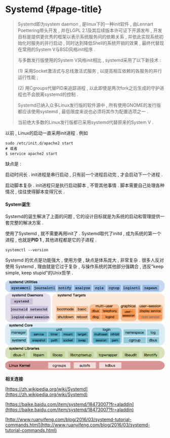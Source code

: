 # Systemd {#page-title}

> Systemd即为system daemon , 是linux下的一种init软件 , 由Lennart Poettering带头开发 , 并在LGPL 2.1及其后续版本许可证下开源发布 , 开发目标是提供更优秀的框架以表示系统服务间的依赖关系 , 并依此实现系统初始化时服务的并行启动 , 同时达到降低Shell的系统开销的效果 , 最终代替现在常用的System V与BSD风格init程序 .
>
> 与多数发行版使用的System V风格init相比 , systemd采用了以下新技术 :
>
> \(1\) 采用Socket激活式与总线激活式服务 , 以提高相互依赖的各服务的并行运行性能 ;
>
> \(2\) 用Cgroups代替PID来追踪进程 , 以此即使是两次fork之后生成的守护进程也不会脱离systemd的控制 .
>
> Systemd已纳入众多Linux发行版的软件源中 , 所有使用GNOME的发行版都应该使用systemd , 最低限度来说也必须将其作为配置选项之一 .
>
> 当前绝大多数的Linux发行版都已采用systemd代替原来的System V .

以前 , Linux的启动一直采用init进程 . 例如

```
sudo /etc/init.d/apache2 start
# 或者
$ service apache2 start
```

缺点是 :

启动时间长 . init进程是串行启动 , 只有前一个进程启动完 , 才会启动下一个进程 .

启动脚本复杂 . init进程只是执行启动脚本 , 不管其他事情 . 脚本需要自己处理各种情况 , 往往使得脚本变得冗长 .

#### System诞生

Systemd的诞生解决了上面的问题 , 它的设计目标就是为系统的启动和管理提供一套完整的解决方案 .

使用了Systemd , 就不需要再用init了 . Systemd取代了initd , 成为系统的第一个进程 , 也就是**PID 1** , 其他进程都是它的子进程 .

```
systemctl --version
```

Systemd 的优点是功能强大 , 使用方便 , 缺点是体系庞大 , 非常复杂 . 很多人反对使用 Systemd , 理由就是它过于复杂 , 与操作系统的其他部分强耦合 , 违反"keep simple, keep stupid"的Unix哲学 .

![](/assets/systemdjiagou.png)

**相关连接**

[https://zh.wikipedia.org/wiki/Systemd](https://zh.wikipedia.org/wiki/Systemd)

[https://baike.baidu.com/item/systemd/18473007?fr=aladdin](https://baike.baidu.com/item/systemd/18473007?fr=aladdin)

[http://www.ruanyifeng.com/blog/2016/03/systemd-tutorial-commands.html](http://www.ruanyifeng.com/blog/2016/03/systemd-tutorial-commands.html)

